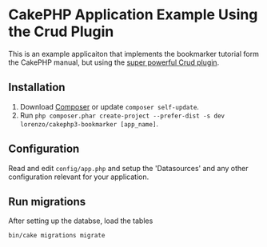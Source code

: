 # CakePHP Application Example Using the Crud Plugin

This is an example applicaiton that implements the bookmarker tutorial form the CakePHP manual, but using
the [super powerful Crud plugin](https://github.com/friendsofcake/crud).

## Installation

1. Download [Composer](http://getcomposer.org/doc/00-intro.md) or update `composer self-update`.
2. Run `php composer.phar create-project --prefer-dist -s dev lorenzo/cakephp3-bookmarker [app_name]`.

## Configuration

Read and edit `config/app.php` and setup the 'Datasources' and any other
configuration relevant for your application.

## Run migrations

After setting up the databse, load the tables

```
bin/cake migrations migrate
```
